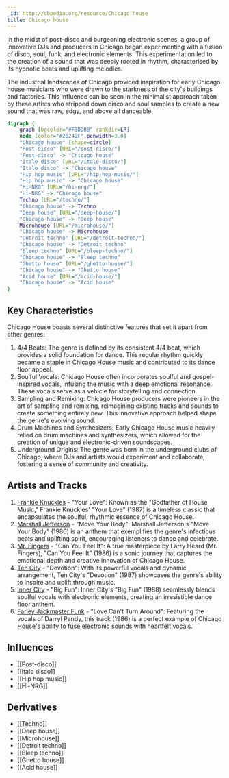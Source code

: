 ```yaml
---
_id: http://dbpedia.org/resource/Chicago_house
title: Chicago house
---
```


In the midst of post-disco and burgeoning electronic scenes, a group of innovative DJs and producers in Chicago began experimenting with a fusion of disco, soul, funk, and electronic elements. This experimentation led to the creation of a sound that was deeply rooted in rhythm, characterised by its hypnotic beats and uplifting melodies.

The industrial landscapes of Chicago provided inspiration for early Chicago house musicians who were drawn to the starkness of the city's buildings and factories. This influence can be seen in the minimalist approach taken by these artists who stripped down disco and soul samples to create a new sound that was raw, edgy, and above all danceable.

```dot
digraph {
	graph [bgcolor="#F3DDB8" rankdir=LR]
	node [color="#26242F" penwidth=3.0]
	"Chicago house" [shape=circle]
	"Post-disco" [URL="/post-disco/"]
	"Post-disco" -> "Chicago house"
	"Italo disco" [URL="/italo-disco/"]
	"Italo disco" -> "Chicago house"
	"Hip hop music" [URL="/hip-hop-music/"]
	"Hip hop music" -> "Chicago house"
	"Hi-NRG" [URL="/hi-nrg/"]
	"Hi-NRG" -> "Chicago house"
	Techno [URL="/techno/"]
	"Chicago house" -> Techno
	"Deep house" [URL="/deep-house/"]
	"Chicago house" -> "Deep house"
	Microhouse [URL="/microhouse/"]
	"Chicago house" -> Microhouse
	"Detroit techno" [URL="/detroit-techno/"]
	"Chicago house" -> "Detroit techno"
	"Bleep techno" [URL="/bleep-techno/"]
	"Chicago house" -> "Bleep techno"
	"Ghetto house" [URL="/ghetto-house/"]
	"Chicago house" -> "Ghetto house"
	"Acid house" [URL="/acid-house/"]
	"Chicago house" -> "Acid house"
}
```

## Key Characteristics

Chicago House boasts several distinctive features that set it apart from other genres:

1. 4/4 Beats: The genre is defined by its consistent 4/4 beat, which provides a solid foundation for dance. This regular rhythm quickly became a staple in Chicago House music and contributed to its dance floor appeal.
2. Soulful Vocals: Chicago House often incorporates soulful and gospel-inspired vocals, infusing the music with a deep emotional resonance. These vocals serve as a vehicle for storytelling and connection.
3. Sampling and Remixing: Chicago House producers were pioneers in the art of sampling and remixing, reimagining existing tracks and sounds to create something entirely new. This innovative approach helped shape the genre's evolving sound.
4. Drum Machines and Synthesizers: Early Chicago House music heavily relied on drum machines and synthesizers, which allowed for the creation of unique and electronic-driven soundscapes.
5. Underground Origins: The genre was born in the underground clubs of Chicago, where DJs and artists would experiment and collaborate, fostering a sense of community and creativity.

## Artists and Tracks

1. [Frankie Knuckles](https://amzn.to/3YTo1vD) - "Your Love": Known as the "Godfather of House Music," Frankie Knuckles' "Your Love" (1987) is a timeless classic that encapsulates the soulful, rhythmic essence of Chicago House.
2. [Marshall Jefferson](https://amzn.to/44upQjK) - "Move Your Body": Marshall Jefferson's "Move Your Body" (1986) is an anthem that exemplifies the genre's infectious beats and uplifting spirit, encouraging listeners to dance and celebrate.
3. [Mr. Fingers](https://amzn.to/3Pgb9fV) - "Can You Feel It": A true masterpiece by Larry Heard (Mr. Fingers), "Can You Feel It" (1986) is a sonic journey that captures the emotional depth and creative innovation of Chicago House.
4. [Ten City](https://amzn.to/3YTxNhk) - "Devotion": With its powerful vocals and dynamic arrangement, Ten City's "Devotion" (1987) showcases the genre's ability to inspire and uplift through music.
5. [Inner City](https://amzn.to/484lDGT) - "Big Fun": Inner City's "Big Fun" (1988) seamlessly blends soulful vocals with electronic elements, creating an irresistible dance floor anthem.
6. [Farley Jackmaster Funk](https://amzn.to/45Oy5bQ) - "Love Can't Turn Around": Featuring the vocals of Darryl Pandy, this track (1986) is a perfect example of Chicago House's ability to fuse electronic sounds with heartfelt vocals.

## Influences
- [[Post-disco]]
- [[Italo disco]]
- [[Hip hop music]]
- [[Hi-NRG]]

## Derivatives
- [[Techno]]
- [[Deep house]]
- [[Microhouse]]
- [[Detroit techno]]
- [[Bleep techno]]
- [[Ghetto house]]
- [[Acid house]]

